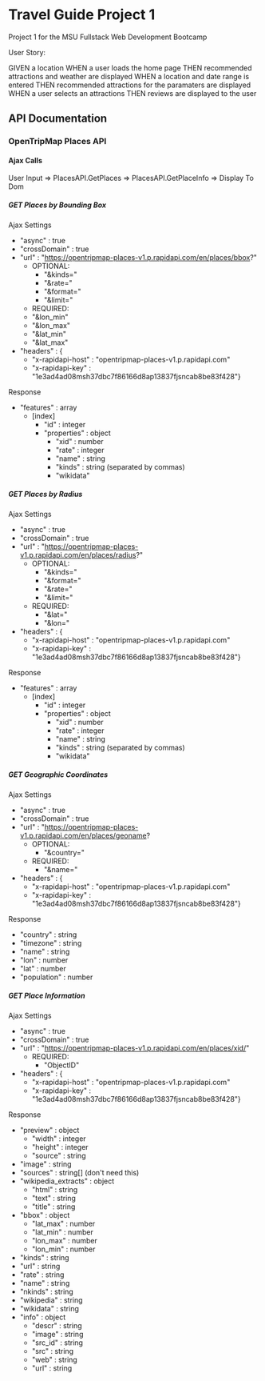 # Travel Guide Project 1
Project 1 for the MSU Fullstack Web Development Bootcamp

User Story: 

<mvp>
GIVEN a location
WHEN a user loads the home page
THEN recommended attractions and weather are displayed
WHEN a location and date range is entered
THEN recommended attractions for the paramaters are displayed
WHEN a user selects an attractions
THEN reviews are displayed to the user
</mvp>

## API Documentation

### OpenTripMap Places API

#### Ajax Calls

User Input => PlacesAPI.GetPlaces => PlacesAPI.GetPlaceInfo => Display To Dom

##### GET Places by Bounding Box
Ajax Settings
- "async" : true
- "crossDomain" : true
- "url" : "https://opentripmap-places-v1.p.rapidapi.com/en/places/bbox?"
    - OPTIONAL:
        - "&kinds="
        - "&rate="
        - "&format="
        - "&limit="
    - REQUIRED:
    - "&lon_min"
    - "&lon_max"
    - "&lat_min"
    - "&lat_max"
- "headers" : {
    - "x-rapidapi-host" : "opentripmap-places-v1.p.rapidapi.com"
    - "x-rapidapi-key" : "1e3ad4ad08msh37dbc7f86166d8ap13837fjsncab8be83f428"}

Response
- "features" : array
    - [index] 
        - "id" : integer
        - "properties" : object
            - "xid" : number
            - "rate" : integer
            - "name" : string
            - "kinds" : string (separated by commas)
            - "wikidata"

##### GET Places by Radius
Ajax Settings
- "async" : true
- "crossDomain" : true
- "url" : "https://opentripmap-places-v1.p.rapidapi.com/en/places/radius?"
    - OPTIONAL:
        - "&kinds="
        - "&format="
        - "&rate="
        - "&limit="
    - REQUIRED:
        - "&lat="
        - "&lon="
- "headers" : {
    - "x-rapidapi-host" : "opentripmap-places-v1.p.rapidapi.com"
    - "x-rapidapi-key" : "1e3ad4ad08msh37dbc7f86166d8ap13837fjsncab8be83f428"}

Response
- "features" : array
    - [index] 
        - "id" : integer
        - "properties" : object
            - "xid" : number
            - "rate" : integer
            - "name" : string
            - "kinds" : string (separated by commas)
            - "wikidata"

##### GET Geographic Coordinates
Ajax Settings
- "async" : true
- "crossDomain" : true
- "url" : "https://opentripmap-places-v1.p.rapidapi.com/en/places/geoname?
    - OPTIONAL:
        - "&country="
    - REQUIRED:
        - "&name="
- "headers" : {
    - "x-rapidapi-host" : "opentripmap-places-v1.p.rapidapi.com"
    - "x-rapidapi-key" : "1e3ad4ad08msh37dbc7f86166d8ap13837fjsncab8be83f428"}

Response
- "country" : string
- "timezone" : string
- "name" : string
- "lon" : number
- "lat" : number 
- "population" : number


##### GET Place Information
Ajax Settings
- "async" : true
- "crossDomain" : true
- "url" : "https://opentripmap-places-v1.p.rapidapi.com/en/places/xid/"
    - REQUIRED:
        - "ObjectID"
- "headers" : {
    - "x-rapidapi-host" : "opentripmap-places-v1.p.rapidapi.com"
    - "x-rapidapi-key" : "1e3ad4ad08msh37dbc7f86166d8ap13837fjsncab8be83f428"}

Response
- "preview" : object
    - "width" : integer
    - "height" : integer
    - "source" : string
- "image" : string
- "sources" : string[] (don't need this)
- "wikipedia_extracts" : object
    - "html" : string
    - "text" : string
    - "title" : string
- "bbox" : object
    - "lat_max" : number
    - "lat_min" : number
    - "lon_max" : number
    - "lon_min" : number
- "kinds" : string
- "url" : string
- "rate" : string
- "name" : string
- "nkinds" : string
- "wikipedia" : string
- "wikidata" : string
- "info" : object
    - "descr" : string
    - "image" : string
    - "src_id" : string
    - "src" : string
    - "web" : string
    - "url" : string
